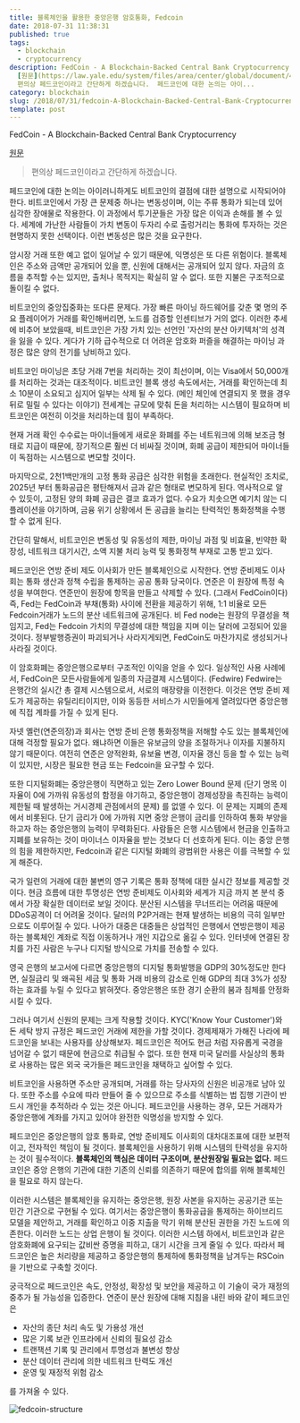 ```yaml
---
title: 블록체인을 활용한 중앙은행 암호통화, Fedcoin
date: 2018-07-31 11:38:31
published: true
tags:
  - blockchain
  - cryptocurrency
description: FedCoin - A Blockchain-Backed Central Bank Cryptocurrency
  [원문](https://law.yale.edu/system/files/area/center/global/document/411_final_paper_-_fedcoin.pdf)  >
  편의상 페드코인이라고 간단하게 하겠습니다.  페드코인에 대한 논의는 아이...
category: blockchain
slug: /2018/07/31/fedcoin-A-Blockchain-Backed-Central-Bank-Cryptocurrency/
template: post
---
```

FedCoin - A Blockchain-Backed Central Bank Cryptocurrency

[원문](https://law.yale.edu/system/files/area/center/global/document/411_final_paper_-_fedcoin.pdf)

> 편의상 페드코인이라고 간단하게 하겠습니다.

페드코인에 대한 논의는 아이러니하게도 비트코인의 결점에 대한 설명으로 시작되어야 한다. 비트코인에서 가장 큰 문제중 하나는 변동성이며, 이는 주류 통화가 되는데 있어 심각한 장애물로 작용한다. 이 과정에서 투기꾼들은 가장 많은 이익과 손해를 볼 수 있다. 세계에 가난한 사람들이 가치 변동이 두자리 수로 출렁거리는 통화에 투자하는 것은 현명하지 못한 선택이다. 이런 변동성은 많은 것을 요구한다.

암시장 거래 또한 예고 없이 일어날 수 있기 때문에, 익명성은 또 다른 위험이다. 블록체인은 주소와 금액만 공개되어 있을 뿐, 신원에 대해서는 공개되어 있지 않다. 자금의 흐름을 추적할 수는 있지만, 출처나 목적지는 확실히 알 수 없다. 또한 지불은 구조적으로 돌이킬 수 없다.

비트코인의 중앙집중화는 또다른 문제다. 가장 빠른 마이닝 하드웨어를 갖춘 몇 명의 주요 플레이어가 거래를 확인해버리면, 노드를 검증할 인센티브가 거의 없다. 이러한 추세에 비추어 보았을때, 비트코인은 가장 가치 있는 선언인 '자산의 분산 아키텍처'의 성격을 잃을 수 있다. 게다가 기하 급수적으로 더 어려운 암호화 퍼즐을 해결하는 마이닝 과정은 많은 양의 전기를 낭비하고 있다.

비트코인 마이닝은 초당 거래 7번을 처리하는 것이 최선이며, 이는 Visa에서 50,000개를 처리하는 것과는 대조적이다. 비트코인 블록 생성 속도에서는, 거래를 확인하는데 최소 10분이 소요되고 심지어 일부는 삭제 될 수 있다. (메인 체인에 연결되지 못 했을 경우 뒤로 밀릴 수 있다는 이야기) 전세계는 규모에 맞춰 돈을 처리하는 시스템이 필요하며 비트코인은 여전히 이것을 처리하는데 힘이 부족하다.

현재 거래 확인 수수료는 마이너들에게 새로운 화폐를 주는 네트워크에 의해 보조금 형태로 지급이 때문에, 장기적으론 훨씬 더 비싸질 것이며, 화폐 공급이 제한되어 마이너들이 독점하는 시스템으로 변모할 것이다. 

마지막으로, 2천1백만개의 고정 통화 공급은 심각한 위험을 초래한다. 현실적인 조치로, 2025년 부터 통화공급은 평탄해져서 금과 같은 형태로 변모하게 된다. 역사적으로 알 수 있듯이, 고정된 양의 화폐 공급은 결코 효과가 없다. 수요가 치솟으면 예기치 않는 디플레이션을 야기하며, 금융 위기 상황에서 돈 공급을 늘리는 탄력적인 통화정책을 수행할 수 없게 된다.

간단히 말해서, 비트코인은 변동성 및 유동성의 제한, 마이닝 과점 및 비효율, 빈약한 확장성, 네트워크 대기시간, 소액 지불 처리 능력 및 통화정책 부재로 고통 받고 있다.

페드코인은 연방 준비 제도 이사회가 만든 블록체인으로 시작한다. 연방 준비제도 이사회는 통화 생산과 정책 수립을 통제하는 공공 통화 당국이다. 연준은 이 원장에 특정 속성을 부여한다. 연준만이 원장에 항목을 만들고 삭제할 수 있다. (그래서 FedCoin이다) 즉, Fed는 FedCoin과 부채(통화) 사이에 전환을 제공하기 위해, 1:1 비율로 모든 Fedcoin거래가 노드의 분산 네트워크에 공개된다. 비 Fed node는 원장의 무결성을 책임지고, Fed는 Fedcoin 가치의 무결성에 대한 책임을 지며 이는 달러에 고정되어 있을 것이다. 정부발행증권이 파괴되거나 사라지게되면, FedCoin도 마찬가지로 생성되거나 사라질 것이다.

이 암호화폐는 중앙은행으로부터 구조적인 이익을 얻을 수 있다. 일상적인 사용 사례에서, FedCoin은 모든사람들에게 일종의 자금결제 시스템이다. (Fedwire) Fedwire는 은행간의 실시간 총 결제 시스템으로서, 서로의 매장량을 이전한다. 이것은 연방 준비 제도가 제공하는 유틸리티이지만, 이와 동등한 서비스가 시민들에게 열려있다면 중앙은행에 직접 계좌를 가질 수 있게 된다.

자넷 옐런(연준의장)과 회사는 연방 준비 은행 통화정책을 저해할 수도 있는 블록체인에 대해 걱정할 필요가 없다. 왜냐하면 이들은 유보금의 양을 조절하거나 이자를 지불하지 않기 때문이다. 여전히 연준은 양적완화, 유보율 변경, 이자율 갱신 등을 할 수 있는 능력이 있지만, 시장은 필요한 현금 또는 Fedcoin을 요구할 수 있다.

또한 디지털화폐는 중앙은행이 직면하고 있는 Zero Lower Bound 문제 (단기 명목 이자율이 0에 가까워 유동성의 함정을 야기하고, 중앙은행이 경제성장을 촉진하는 능력이 제한될 때 발생하는 거시경제 관점에서의 문제) 를 없앨 수 있다. 이 문제는 지폐의 존제에서 비롯된다. 단기 금리가 0에 가까워 지면 중앙 은행이 금리를 인하하여 통화 부양을 하고자 하는 중앙은행의 능력이 무력화된다. 사람들은 은행 시스템에서 현금을 인출하고 지폐를 보유하는 것이 마이너스 이자율을 받는 것보다 더 선호하게 된다. 이는 중앙 은행의 힘을 제한하지만, Fedcoin과 같은 디지털 화폐의 광범위한 사용은 이를 극복할 수 있게 해준다.

국가 일련의 거래에 대한 불변의 영구 기록은 통화 정책에 대한 실시간 정보를 제공할 것이다. 현금 흐름에 대한 투명성은 연방 준비제도 이사회와 세계가 지금 까지 본 분석 중에서 가장 확실한 데이터로 보일 것이다. 분산된 시스템을 무너뜨리는 어려움 때문에 DDoS공격이 더 어려울 것이다. 달러의 P2P거래는 현재 발생하는 비용의 극히 일부만으로도 이루어질 수 있다. 나아가 대중은 대중들은 상업적인 은행에서 연방은행이 제공하는 블록체인 계좌로 직접 이동하거나 개인 지갑으로 옮길 수 있다. 인터넷에 연결된 장치를 가진 사람은 누구나 디지털 방식으로 가치를 전송할 수 있다.

영국 은행의 보고서에 다르면 중앙은행의 디지털 통화발행을 GDP의 30%정도만 한다면, 실질금리 및 왜곡된 세금 및 통화 거래 비용의 감소로 인해 GDP의 최대 3%가 성장하는 효과를 누릴 수 있다고 밝혀졋다. 중앙은행은 또한 경기 순환의 붐과 침체를 안정화 시킬 수 있다.

그러나 여기서 신원의 문제는 크게 작용할 것이다. KYC('Know Your Customer')와 돈 세탁 방지 규정은 페드코인 거래에 제한을 가할 것이다. 경제제재가 가해진 나라에 페드코인을 보내는 사용자를 상상해보자. 페드코인은 적어도 현금 처럼 자유롭게 국경을 넘어갈 수 없기 때문에 현금으로 취급될 수 없다. 또한 현재 미국 달러를 사실상의 통화로 사용하는 많은 외국 국가들은 페드코인을 채택하고 싶어할 수 있다.

비트코인을 사용하면 주소만 공개되며, 거래를 하는 당사자의 신원은 비공개로 남아 있다. 또한 주소를 수요에 따라 만들어 줄 수 있으므로 주소를 식별하는 법 집행 기관이 반드시 개인을 추적하라 수 있는 것은 아니다. 페드코인을 사용하는 경우, 모든 거래자가 중앙은행에 계좌를 가지고 있어야 완전한 익명성을 방지할 수 있다.

페드코인은 중앙은행의 암호 통화로, 연방 준비제도 이사회의 대차대조표에 대한 보편적이고, 전자적인 책임이 될 것이다. 블록체인을 사용하기 위해 시스템의 탄력성을 유지하는 것이 필수적이다. **블록체인의 핵심은 데이터 구조이며, 분산원장일 필요는 없다.** 페드코인은 중앙 은행의 기관에 대한 기존의 신뢰를 의존하기 때문에 합의를 위해 블록체인을 필요로 하지 않는다. 

이러한 시스템은 블록체인을 유지하는 중앙은행, 원장 사본을 유지하는 공공기관 또는 민간 기관으로 구현될 수 있다. 여기서는 중앙은행이 통화공급을 통제하는 하이브리드 모델을 제안하고, 거래를 확인하고 이중 지출을 막기 위해 분산된 권한을 가진 노드에 의존한다. 이러한 노드는 상업 은행이 될 것이다. 이러한 시스템 하에서, 비트코인과 같은 암호화폐에 요구되는 값비싼 증명을 피하고, 대기 시간을 크게 줄일 수 있다. 따라서 페드코인은 높은 처리량을 제공하고 중앙은행의 통제하에 통화정책을 남겨두는 RSCoin을 기반으로 구축할 것이다.

궁극적으로 페드코인은 속도, 안정성, 확장성 및 보안을 제공하고 이 기술이 국가 재정의 중추가 될 가능성을 입증한다. 연준이 분산 원장에 대해 지침을 내린 바와 같이 페드코인은

- 자산의 종단 처리 속도 및 가용성 개선
- 많은 기록 보관 인프라에서 신뢰의 필요성 감소
- 트랜잭션 기록 및 관리에서 투명성과 불변성 향상
- 분산 데이터 관리에 의한 네트워크 탄력도 개선
- 운영 및 재정적 위험 감소

를 가져올 수 있다.

![fedcoin-structure](../images/fedcoin-structure.png)



<!-- He queries that the input addresses are unspent and gets votes on their validity. That bundle of votes is then committed to the set of Nodes mapped to the shards of User ’s addresses, to get proof the transaction was saved in a low-level block.

Nodes collect user transactions and seal them in a low-level block every epoch, to then post the block to the Central Bank.

The Central Bank validates the in-order queue of low-level blocks it has received during the period. At the end of period, the Central Bank first notifies all Nodes to halt generation of new low-level blocks (see dotted arrow). The CB then seals the unique validated set of global transactions in a high-level block in the publicly visible blockchain. Once sealed, the Central Bank notifies Nodes to resume low-level block generation.
 -->
